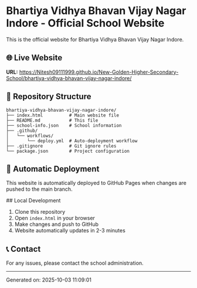 # Bhartiya Vidhya Bhavan Vijay Nagar Indore - Official School Website

This is the official website for Bhartiya Vidhya Bhavan Vijay Nagar Indore.

## 🌐 Live Website
**URL:** https://Nitesh09111999.github.io/New-Golden-Higher-Secondary-School/bhartiya-vidhya-bhavan-vijay-nagar-indore/

## 📁 Repository Structure
```
bhartiya-vidhya-bhavan-vijay-nagar-indore/
├── index.html          # Main website file
├── README.md           # This file
├── school-info.json    # School information
├── .github/
│   └── workflows/
│       └── deploy.yml  # Auto-deployment workflow
├── .gitignore          # Git ignore rules
└── package.json        # Project configuration
```

## 🚀 Automatic Deployment
This website is automatically deployed to GitHub Pages when changes are pushed to the main branch.

##️ Local Development
1. Clone this repository
2. Open `index.html` in your browser
3. Make changes and push to GitHub
4. Website automatically updates in 2-3 minutes

## 📞 Contact
For any issues, please contact the school administration.

---
Generated on: 2025-10-03 11:09:01
